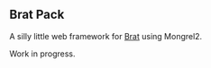 ## Brat Pack

A silly little web framework for [Brat](http://brat-lang.org) using Mongrel2.

Work in progress.
